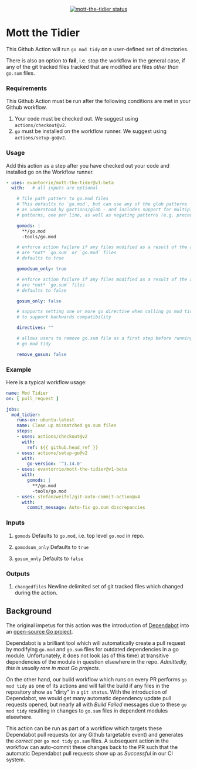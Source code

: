 
<p align="center">
  <a href="https://github.com/evantorrie/mott-the-tidier/actions"><img alt="mott-the-tidier status" src="https://github.com/evantorrie/mott-the-tidier/workflows/units-test/badge.svg"></a>
</p>

# Mott the Tidier

This Github Action will run `go mod tidy` on a user-defined
set of directories.

There is also an option to **fail**, i.e. stop the workflow in the
general case, if any of the git tracked files tracked that are modified are
files *other than* `go.sum` files.

### Requirements

This Github Action must be run after the following conditions are met in your Github workflow.

1. Your code must be checked out. We suggest using `actions/checkout@v2`.
1. `go` must be installed on the workflow runner. We suggest using `actions/setup-go@v2`.

### Usage

Add this action as a step after you have checked out your code and
installed go on the Workflow runner.


```yaml
- uses: evantorrie/mott-the-tider@v1-beta
  with:   # all inputs are optional

    # file path pattern to go.mod files
    # This defaults to `go.mod`, but can use any of the glob patterns
    # as understood by @actions/glob - and includes support for multiple
    # patterns, one per line, as well as negating patterns (e.g. preceded by `-`).

    gomods: |
      **/go.mod
      -tools/go.mod

    # enforce action failure if any files modified as a result of the action
    # are *not* `go.sum` or `go.mod` files
    # defaults to true

    gomodsum_only: true

    # enforce action failure if any files modified as a result of the action
    # are *not* `go.sum` files
    # defaults to false

    gosum_only: false

    # supports setting one or more go directive when calling go mod tidy to allow users
    # to support backwards compatibility

    directives: ""

    # allows users to remove go.sum file as a first step before running
    # go mod tidy

    remove_gosum: false
```

### Example

Here is a typical workflow usage:

```yaml
name: Mod Tidier
on: [ pull_request ]

jobs:
  mod_tidier:
    runs-on: ubuntu-latest
    name: Clean up mismatched go.sum files
    steps:
    - uses: actions/checkout@v2
      with:
        ref: ${{ github.head_ref }}
    - uses: actions/setup-go@v2
      with:
        go-version: '^1.14.0'
    - uses: evantorrie/mott-the-tidier@v1-beta
      with:
        gomods: |
          **/go.mod
          -tools/go.mod
    - uses: stefanzweifel/git-auto-commit-action@v4
      with:
        commit_message: Auto-fix go.sum discrepancies
```

### Inputs

1.  `gomods`
    Defaults to `go.mod`, i.e. top level `go.mod` in repo.

2.  `gomodsum_only`
    Defaults to `true`

3.  `gosum_only`
    Defaults to `false`


### Outputs

1.  `changedfiles`
    Newline delimited set of git tracked files which changed during the action.

## Background

The original impetus for this action was the introduction of
[Dependabot](https://github.blog/2020-06-01-keep-all-your-packages-up-to-date-with-dependabot/
"Dependabot") into an [open-source Go
project](https://github.com/open-telemetry/opentelemetry-go/
"OpenTelemetry").

Dependabot is a brilliant tool which will automatically create a pull
request by modifying `go.mod` and `go.sum` files for outdated
dependencies in a go module.  Unfortunately, it does not look (as of this time)
at transitive dependencies of the module in question elsewhere in the repo.
_Admittedly, this is usually rare in most Go projects_.

On the other hand, our build workflow which runs on every PR performs
`go mod tidy` as one of its actions and will fail the build if any
files in the repository show as "dirty" in a `git status`. With the
introduction of Dependabot, we would get many automatic dependency
update pull requests opened, but nearly all with _Build Failed_
messages due to these `go mod tidy` resulting in changes to `go.sum` files
in dependent modules elsewhere.

This action can be run as part of a workflow which targets these
Dependabot pull requests (or any Github targetable event) and
generates the *correct* per `go mod tidy` `go.sum` files. A subsequent
action in the workflow can auto-commit these changes back to the
PR such that the automatic Dependabot pull requests show up as
_Successful_ in our CI system.
